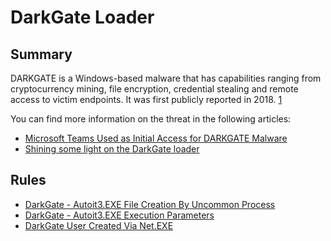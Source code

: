 # DarkGate Loader

## Summary

DARKGATE is a Windows-based malware that has capabilities ranging from cryptocurrency mining, file encryption, credential stealing and remote access to victim endpoints. It was first publicly reported in 2018. [1](https://www.kroll.com/en/insights/publications/cyber/microsoft-teams-used-as-initial-access-for-darkgate-malware)

You can find more information on the threat in the following articles:

- [Microsoft Teams Used as Initial Access for DARKGATE Malware](https://www.kroll.com/en/insights/publications/cyber/microsoft-teams-used-as-initial-access-for-darkgate-malware)
- [Shining some light on the DarkGate loader](https://github.security.telekom.com/2023/08/darkgate-loader.html)

## Rules

- [DarkGate - Autoit3.EXE File Creation By Uncommon Process](./file_event_win_malware_darkgate_autoit3_binary_creation.yml)
- [DarkGate - Autoit3.EXE Execution Parameters](./proc_creation_win_malware_darkgate_autoit3_from_susp_parent_and_location.yml)
- [DarkGate User Created Via Net.EXE](./proc_creation_win_malware_darkgate_net_user_creation.yml)
